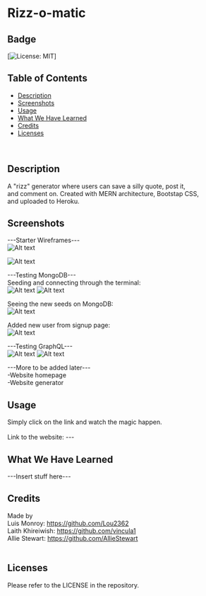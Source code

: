 # Rizz-o-matic

## Badge
[![License: MIT](https://img.shields.io/badge/License-MIT-yellow.svg)]
</br>

## Table of Contents
- [Description](#description)
- [Screenshots](#screenshots)
- [Usage](#usage)
- [What We Have Learned](#what-we-have-learned)
- [Credits](#credits)
- [Licenses](#licenses)
</br>

## Description
A "rizz" generator where users can save a silly quote, post it, </br>
and comment on. Created with MERN architecture, Bootstap CSS, </br>
and uploaded to Heroku. </br>

## Screenshots
---Starter Wireframes--- </br>
![Alt text](z_screens/Wireframe1.jpg)

![Alt text](z_screens/Wireframe2.jpg)
</br>

---Testing MongoDB--- </br>
Seeding and connecting through the terminal: </br>
![Alt text](z_screens/Mongo1.png)
![Alt text](z_screens/Mongo2.png)
</br>

Seeing the new seeds on MongoDB: </br>
![Alt text](z_screens/Mongo3.png)
</br>

Added new user from signup page: </br>
![Alt text](z_screens/Mongo4.png)
</br>

---Testing GraphQL--- </br>
![Alt text](z_screens/Query1.png)
![Alt text](z_screens/Query2.png)
</br>

---More to be added later--- </br>
-Website homepage </br>
-Website generator </br>

## Usage
Simply click on the link and watch the magic happen. </br>  
Link to the website: --- </br>

## What We Have Learned
---Insert stuff here---

## Credits
Made by </br>
Luis Monroy: https://github.com/Lou2362 </br>
Laith Khireiwish: https://github.com/vincula1 </br>
Allie Stewart: https://github.com/AllieStewart </br>
</br>


## Licenses
Please refer to the LICENSE in the repository. </br>
